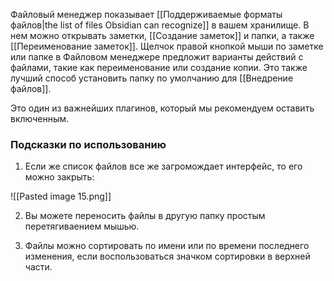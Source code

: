 Файловый менеджер показывает [[Поддерживаемые форматы файлов|the list of files Obsidian can recognize]] в вашем хранилище. В нем можно открывать заметки, [[Создание заметок]] и папки, а также [[Переименование заметок]].  Щелчок правой кнопкой мыши по заметке или папке в Файловом менеджере предложит варианты действий с файлами, такие как переименование или создание копии. Это также лучший способ установить папку по умолчанию для [[Внедрение файлов]].

Это один из важнейших плагинов, который мы рекомендуем оставить включенным.

### Подсказки по использованию

1. Если же список файлов все же загромождает интерфейс, то его можно закрыть:

![[Pasted image 15.png]]

2. Вы можете переносить файлы в другую папку простым перетягиваением мышью. 

3. Файлы можно сортировать по имени или по времени последнего изменения, если воспользоваться значком сортировки в верхней части.